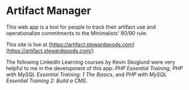 # Artifact Manager

This web app is a tool for people to track their artifact use and operationalize commitments to the Minimalists' 90/90 rule.

This site is live at [https://artifact.stewardgoods.com](https://artifact.stewardgoods.com/)

The following LinkedIn Learning courses by Kevin Skoglund were very helpful to me in the development of this app: _PHP Essential Training_, _PHP with MySQL Essential Training: 1 The Basics_, and _PHP with MySQL Essential Training 2: Build a CMS_.
